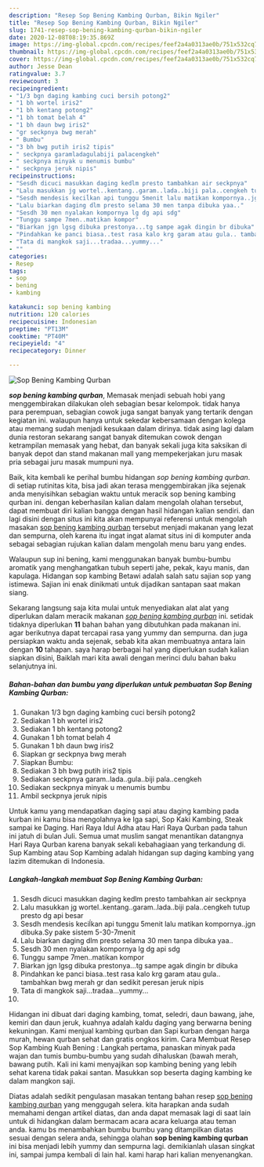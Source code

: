 ```yaml
---
description: "Resep Sop Bening Kambing Qurban, Bikin Ngiler"
title: "Resep Sop Bening Kambing Qurban, Bikin Ngiler"
slug: 1741-resep-sop-bening-kambing-qurban-bikin-ngiler
date: 2020-12-08T08:19:35.869Z
image: https://img-global.cpcdn.com/recipes/feef2a4a0313ae0b/751x532cq70/sop-bening-kambing-qurban-foto-resep-utama.jpg
thumbnail: https://img-global.cpcdn.com/recipes/feef2a4a0313ae0b/751x532cq70/sop-bening-kambing-qurban-foto-resep-utama.jpg
cover: https://img-global.cpcdn.com/recipes/feef2a4a0313ae0b/751x532cq70/sop-bening-kambing-qurban-foto-resep-utama.jpg
author: Jesse Dean
ratingvalue: 3.7
reviewcount: 3
recipeingredient:
- "1/3 bgn daging kambing cuci bersih potong2"
- "1 bh wortel iris2"
- "1 bh kentang potong2"
- "1 bh tomat belah 4"
- "1 bh daun bwg iris2"
- "gr seckpnya bwg merah"
- " Bumbu"
- "3 bh bwg putih iris2 tipis"
- " seckpnya garamladagulabiji palacengkeh"
- " seckpnya minyak u menumis bumbu"
- " seckpnya jeruk nipis"
recipeinstructions:
- "Sesdh dicuci masukkan daging kedlm presto tambahkan air seckpnya"
- "Lalu masukkan jg wortel..kentang..garam..lada..biji pala..cengkeh tutup presto dg api besar"
- "Sesdh mendesis keciĺkan api tunggu 5menit lalu matikan kompornya..jgn dibuka.Sy pake sistem 5-30-7menit"
- "Lalu biarkan daging dlm presto selama 30 men tanpa dibuka yaa.."
- "Sesdh 30 men nyalakan kompornya lg dg api sdg"
- "Tunggu sampe 7men..matikan kompor"
- "Biarkan jgn lgsg dibuka prestonya...tg sampe agak dingin br dibuka"
- "Pindahkan ke panci biasa..test rasa kalo krg garam atau gula.. tambahkan bwg merah gr dan sedikit peresan jeruk nipis"
- "Tata di mangkok saji...tradaa...yummy..."
- ""
categories:
- Resep
tags:
- sop
- bening
- kambing

katakunci: sop bening kambing 
nutrition: 120 calories
recipecuisine: Indonesian
preptime: "PT13M"
cooktime: "PT40M"
recipeyield: "4"
recipecategory: Dinner

---
```



![Sop Bening Kambing Qurban](https://img-global.cpcdn.com/recipes/feef2a4a0313ae0b/751x532cq70/sop-bening-kambing-qurban-foto-resep-utama.jpg)

<b><i>sop bening kambing qurban</i></b>, Memasak menjadi sebuah hobi yang menggembirakan dilakukan oleh sebagian besar kelompok. tidak hanya para perempuan, sebagian cowok juga sangat banyak yang tertarik dengan kegiatan ini. walaupun hanya untuk sekedar kebersamaan dengan kolega atau memang sudah menjadi kesukaan dalam dirinya. tidak asing lagi dalam dunia restoran sekarang sangat banyak ditemukan cowok dengan ketrampilan memasak yang hebat, dan banyak sekali juga kita saksikan di banyak depot dan stand makanan mall yang mempekerjakan juru masak pria sebagai juru masak mumpuni nya.

Baik, kita kembali ke perihal bumbu hidangan <i>sop bening kambing qurban</i>. di setiap rutinitas kita, bisa jadi akan terasa menggembirakan jika sejenak anda menyisihkan sebagian waktu untuk meracik sop bening kambing qurban ini. dengan keberhasilan kalian dalam mengolah olahan tersebut, dapat membuat diri kalian bangga dengan hasil hidangan kalian sendiri. dan lagi disini dengan situs ini kita akan mempunyai referensi untuk mengolah masakan <u>sop bening kambing qurban</u> tersebut menjadi makanan yang lezat dan sempurna, oleh karena itu ingat ingat alamat situs ini di komputer anda sebagai sebagian rujukan kalian dalam mengolah menu baru yang endes.

Walaupun sup ini bening, kami menggunakan banyak bumbu-bumbu aromatik yang menghangatkan tubuh seperti jahe, pekak, kayu manis, dan kapulaga. Hidangan sop kambing Betawi adalah salah satu sajian sop yang istimewa. Sajian ini enak dinikmati untuk dijadikan santapan saat makan siang.


Sekarang langsung saja kita mulai untuk menyediakan alat alat yang diperlukan dalam meracik makanan <u><i>sop bening kambing qurban</i></u> ini. setidak tidaknya diperlukan <b>11</b> bahan bahan yang dibutuhkan pada makanan ini. agar berikutnya dapat tercapai rasa yang yummy dan sempurna. dan juga persiapkan waktu anda sejenak, sebab kita akan membuatnya antara lain dengan <b>10</b> tahapan. saya harap berbagai hal yang diperlukan sudah kalian siapkan disini, Baiklah mari kita awali dengan merinci dulu bahan baku selanjutnya ini.

<!--inarticleads1-->

##### Bahan-bahan dan bumbu yang diperlukan untuk pembuatan Sop Bening Kambing Qurban:

1. Gunakan 1/3 bgn daging kambing cuci bersih potong2
1. Sediakan 1 bh wortel iris2
1. Sediakan 1 bh kentang potong2
1. Gunakan 1 bh tomat belah 4
1. Gunakan 1 bh daun bwg iris2
1. Siapkan gr seckpnya bwg merah
1. Siapkan  Bumbu:
1. Sediakan 3 bh bwg putih iris2 tipis
1. Sediakan  seckpnya garam..lada..gula..biji pala..cengkeh
1. Sediakan  seckpnya minyak u menumis bumbu
1. Ambil  seckpnya jeruk nipis


Untuk kamu yang mendapatkan daging sapi atau daging kambing pada kurban ini kamu bisa mengolahnya ke Iga sapi, Sop Kaki Kambing, Steak sampai ke Daging. Hari Raya Idul Adha atau Hari Raya Qurban pada tahun ini jatuh di bulan Juli. Semua umat muslim sangat menantikan datangnya Hari Raya Qurban karena banyak sekali kebahagiaan yang terkandung di. Sup Kambing atau Sop Kambing adalah hidangan sup daging kambing yang lazim ditemukan di Indonesia. 

<!--inarticleads2-->

##### Langkah-langkah membuat Sop Bening Kambing Qurban:

1. Sesdh dicuci masukkan daging kedlm presto tambahkan air seckpnya
1. Lalu masukkan jg wortel..kentang..garam..lada..biji pala..cengkeh tutup presto dg api besar
1. Sesdh mendesis keciĺkan api tunggu 5menit lalu matikan kompornya..jgn dibuka.Sy pake sistem 5-30-7menit
1. Lalu biarkan daging dlm presto selama 30 men tanpa dibuka yaa..
1. Sesdh 30 men nyalakan kompornya lg dg api sdg
1. Tunggu sampe 7men..matikan kompor
1. Biarkan jgn lgsg dibuka prestonya...tg sampe agak dingin br dibuka
1. Pindahkan ke panci biasa..test rasa kalo krg garam atau gula.. tambahkan bwg merah gr dan sedikit peresan jeruk nipis
1. Tata di mangkok saji...tradaa...yummy...
1. 


Hidangan ini dibuat dari daging kambing, tomat, seledri, daun bawang, jahe, kemiri dan daun jeruk, kuahnya adalah kaldu daging yang berwarna bening kekuningan. Kami menjual kambing qurban dan Sapi kurban dengan harga murah, hewan qurban sehat dan gratis ongkos kirim. Cara Membuat Resep Sop Kambing Kuah Bening : Langkah pertama, panaskan minyak pada wajan dan tumis bumbu-bumbu yang sudah dihaluskan (bawah merah, bawang putih. Kali ini kami menyajikan sop kambing bening yang lebih sehat karena tidak pakai santan. Masukkan sop beserta daging kambing ke dalam mangkon saji. 

Diatas adalah sedikit pengulasan masakan tentang bahan resep <u>sop bening kambing qurban</u> yang menggugah selera. kita harapkan anda sudah memahami dengan artikel diatas, dan anda dapat memasak lagi di saat lain untuk di hidangkan dalam bermacam acara acara keluarga atau teman anda. kamu bs menambahkan bumbu bumbu yang ditampilkan diatas sesuai dengan selera anda, sehingga olahan <b>sop bening kambing qurban</b> ini bisa menjadi lebih yummy dan sempurna lagi. demikianlah ulasan singkat ini, sampai jumpa kembali di lain hal. kami harap hari kalian menyenangkan.
